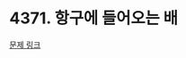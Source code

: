 # 4371. 항구에 들어오는 배

[문제 링크](https://swexpertacademy.com/main/talk/solvingClub/problemView.do?solveclubId=AZC_w6Z6yygDFAQW&contestProbId=AWMedCxalW8DFAXd&probBoxId=AZGv3Un6pMkDFAXd&type=PROBLEM&problemBoxTitle=4w_homework&problemBoxCnt=5)